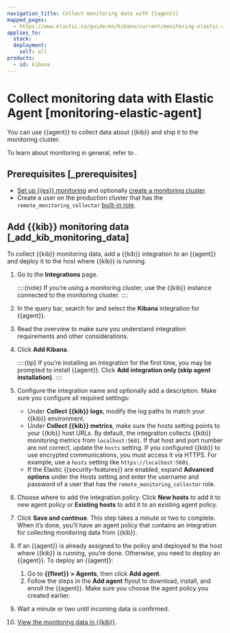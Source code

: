 ```yaml
---
navigation_title: Collect monitoring data with {{agent}}
mapped_pages:
  - https://www.elastic.co/guide/en/kibana/current/monitoring-elastic-agent.html
applies_to:
  stack:
  deployment:
    self: all
products:
  - id: kibana
---
```




# Collect monitoring data with Elastic Agent [monitoring-elastic-agent]

You can use {{agent}} to collect data about {{kib}} and ship it to the monitoring cluster.

To learn about monitoring in general, refer to [](/deploy-manage/monitor/stack-monitoring.md).

## Prerequisites [_prerequisites]

* [Set up {{es}} monitoring](/deploy-manage/monitor/stack-monitoring/elasticsearch-monitoring-self-managed.md) and optionally [create a monitoring cluster](/deploy-manage/monitor/stack-monitoring/es-self-monitoring-prod.md). 
* Create a user on the production cluster that has the `remote_monitoring_collector` [built-in role](../../users-roles/cluster-or-deployment-auth/built-in-roles.md).


## Add {{kib}} monitoring data [_add_kib_monitoring_data]

To collect {{kib}} monitoring data, add a {{kib}} integration to an {{agent}} and deploy it to the host where {{kib}} is running.

1. Go to the **Integrations** page.

    ::::{note}
    If you’re using a monitoring cluster, use the {{kib}} instance connected to the monitoring cluster.
    ::::

2. In the query bar, search for and select the **Kibana** integration for {{agent}}.
3. Read the overview to make sure you understand integration requirements and other considerations.
4. Click **Add Kibana**.

    ::::{tip}
    If you’re installing an integration for the first time, you may be prompted to install {{agent}}. Click **Add integration only (skip agent installation)**.
    ::::

5. Configure the integration name and optionally add a description. Make sure you configure all required settings:

    * Under **Collect {{kib}} logs**, modify the log paths to match your {{kib}} environment.
    * Under **Collect {{kib}} metrics**, make sure the hosts setting points to your {{kib}} host URLs. By default, the integration collects {{kib}} monitoring metrics from `localhost:5601`. If that host and port number are not correct, update the `hosts` setting. If you configured {{kib}} to use encrypted communications, you must access it via HTTPS. For example, use a `hosts` setting like `https://localhost:5601`.
    * If the Elastic {{security-features}} are enabled, expand **Advanced options** under the Hosts setting and enter the username and password of a user that has the `remote_monitoring_collector` role.

6. Choose where to add the integration policy. Click **New hosts** to add it to new agent policy or **Existing hosts** to add it to an existing agent policy.
7. Click **Save and continue**. This step takes a minute or two to complete. When it’s done, you’ll have an agent policy that contains an integration for collecting monitoring data from {{kib}}.
8. If an {{agent}} is already assigned to the policy and deployed to the host where {{kib}} is running, you’re done. Otherwise, you need to deploy an {{agent}}. To deploy an {{agent}}:

    1. Go to **{{fleet}} > Agents**, then click **Add agent**.
    2. Follow the steps in the **Add agent** flyout to download, install, and enroll the {{agent}}. Make sure you choose the agent policy you created earlier.

9. Wait a minute or two until incoming data is confirmed.
10. [View the monitoring data in {{kib}}](/deploy-manage/monitor/stack-monitoring/kibana-monitoring-data.md).
